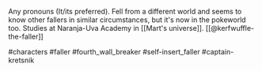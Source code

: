 Any pronouns (It/its preferred). Fell from a different world and seems to know other fallers in similar circumstances, but it's now in the pokeworld too. Studies at Naranja-Uva Academy in [[Mart's universe]]. [[@kerfwuffle-the-faller]]

#characters #faller #fourth_wall_breaker #self-insert_faller #captain-kretsnik